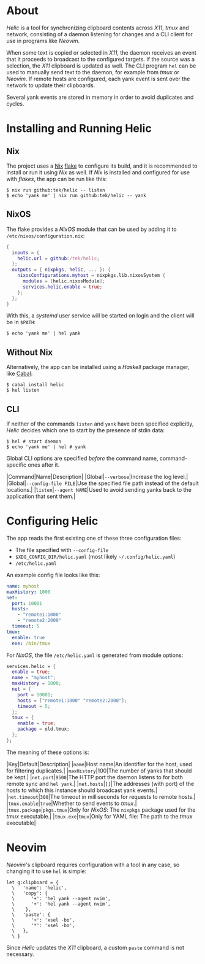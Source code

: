 # About

*Helic* is a tool for synchronizing clipboard contents across *X11*, *tmux* and network, consisting of a daemon
listening for changes and a CLI client for use in programs like *Neovim*.

When some text is copied or selected in *X11*, the daemon receives an event that it proceeds to broadcast to the
configured targets.
If the source was a selection, the *X11* clipboard is updated as well.
The CLI program `hel` can be used to manually send text to the daemon, for example from *tmux* or *Neovim*.
If remote hosts are configured, each yank event is sent over the network to update their clipboards.

Several yank events are stored in memory in order to avoid duplicates and cycles.

# Installing and Running Helic

## Nix

The project uses a [Nix] [flake] to configure its build, and it is recommended to install or run it using *Nix* as well.
If *Nix* is installed and configured for use with *flakes*, the app can be run like this:

```shell
$ nix run github:tek/helic -- listen
$ echo 'yank me' | nix run github:tek/helic -- yank
```

## NixOS

The flake provides a *NixOS* module that can be used by adding it to `/etc/nixos/configuration.nix`:

```nix
{
  inputs = {
    helic.url = github:/tek/helic;
  };
  outputs = { nixpkgs, helic, ... }: {
    nixosConfigurations.myhost = nixpkgs.lib.nixosSystem {
      modules = [helic.nixosModule];
      services.helic.enable = true;
    };
  };
}
```

With this, a *systemd* user service will be started on login and the client will be in `$PATH`:

```shell
$ echo 'yank me' | hel yank
```

## Without Nix

Alternatively, the app can be installed using a *Haskell* package manager, like [Cabal]:

```shell
$ cabal install helic
$ hel listen
```

## CLI

If neither of the commands `listen` and `yank` have been specified explicitly, *Helic* decides which one to start by the
presence of stdin data:

```shell
$ hel # start daemon
$ echo 'yank me' | hel # yank
```

Global CLI options are specified *before* the command name, command-specific ones after it.

|Command|Name|Description|
|Global|`--verbose`|Increase the log level.|
|Global|`--config-file FILE`|Use the specified file path instead of the default locations.|
|`listen`|`--agent NAME`|Used to avoid sending yanks back to the application that sent them.|

# Configuring Helic

The app reads the first existing one of these three configuration files:

* The file specified with `--config-file`
* `$XDG_CONFIG_DIR/helic.yaml` (most likely `~/.config/helic.yaml`)
* `/etc/helic.yaml`

An example config file looks like this:

```yaml
name: myhost
maxHistory: 1000
net:
  port: 10001
  hosts:
    - "remote1:1000"
    - "remote2:2000"
  timeout: 5
tmux:
  enable: true
  exe: /bin/tmux
```

For *NixOS*, the file `/etc/helic.yaml` is generated from module options:

```nix
services.helic = {
  enable = true;
  name = "myhost";
  maxHistory = 1000;
  net = {
    port = 10001;
    hosts = ["remote1:1000" "remote2:2000"];
    timeout = 5;
  };
  tmux = {
    enable = true;
    package = old.tmux;
  };
};
```

The meaning of these options is:

|Key|Default|Description|
|`name`|Host name|An identifier for the host, used for filtering duplicates.|
|`maxHistory`|100|The number of yanks that should be kept.|
|`net.port`|`9500`|The HTTP port the daemon listens to for both remote sync and `hel yank`.|
|`net.hosts`|`[]`|The addresses (with port) of the hosts to which this instance should broadcast yank events.|
|`net.timeout`|`300`|The timeout in milliseconds for requests to remote hosts.|
|`tmux.enable`|`true`|Whether to send events to *tmux*.|
|`tmux.package`|`pkgs.tmux`|Only for *NixOS*: The `nixpkgs` package used for the *tmux* executable.|
|`tmux.exe`|`tmux`|Only for YAML file: The path to the *tmux* executable|

# Neovim

*Neovim*'s clipboard requires configuration with a tool in any case, so changing it to use `hel` is simple:

```vim
let g:clipboard = {
  \   'name': 'helic',
  \   'copy': {
  \      '+': 'hel yank --agent nvim',
  \      '+': 'hel yank --agent nvim',
  \    },
  \   'paste': {
  \      '+': 'xsel -bo',
  \      '*': 'xsel -bo',
  \   },
  \ }
```

Since *Helic* updates the *X11* clipboard, a custom `paste` command is not necessary.

[Nix]: https://nixos.org/learn.html
[flake]: https://nixos.org/manual/nix/unstable/command-ref/new-cli/nix3-flake.html
[Cabal]: https://cabal.readthedocs.io
